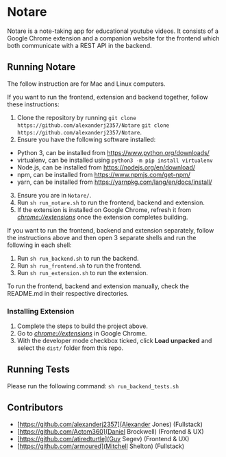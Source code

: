 # Notare

Notare is a note-taking app for educational youtube videos. It consists of a Google Chrome
extension and a companion website for the frontend which both communicate with a REST API in the backend.

## Running Notare

The follow instruction are for Mac and Linux computers.

If you want to run the frontend, extension and backend together, follow these instructions:

1. Clone the repository by running `git clone https://github.com/alexanderj2357/Notare`
`git clone https://github.com/alexanderj2357/Notare`.
2. Ensure you have the following software installed:
- Python 3, can be installed from https://www.python.org/downloads/
- virtualenv, can be installed using `python3 -m pip install virtualenv`
- Node.js, can be installed from https://nodejs.org/en/download/
- npm, can be installed from https://www.npmjs.com/get-npm/
- yarn, can be installed from https://yarnpkg.com/lang/en/docs/install/
3. Ensure you are in `Notare/`.
4. Run `sh run_notare.sh` to run the frontend, backend and extension.
5. If the extension is installed on Google Chrome, refresh it from [_chrome://extensions_](chrome://extensions) once the extension completes building.

If you want to run the frontend, backend and extension separately, follow the instructions above and then open 3 separate shells and run the following in each shell:

1. Run `sh run_backend.sh` to run the backend.
2. Run `sh run_frontend.sh` to run the frontend.
3. Run `sh run_extension.sh` to run the extension.

To run the frontend, backend and extension manually, check the README.md in their respective directories.

### Installing Extension

1.  Complete the steps to build the project above.
2.  Go to [_chrome://extensions_](chrome://extensions) in Google Chrome.
3.  With the developer mode checkbox ticked, click **Load unpacked** and select the `dist/` folder from this repo.

## Running Tests

Please run the following command: `sh run_backend_tests.sh`

## Contributors

- [https://github.com/alexanderj2357](Alexander Jones) (Fullstack)
- [https://github.com/Actom360](Daniel Brockwell) (Frontend & UX)
- [https://github.com/atiredturtle](Guy Segev) (Frontend & UX)
- [https://github.com/armoured](Mitchell Shelton) (Fullstack)
